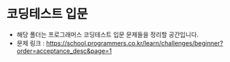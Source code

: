 # 코딩테스트 입문
+ 해당 폴더는 프로그래머스 코딩테스트 입문 문제들을 정리할 공간입니다.
+ 문제 링크 : https://school.programmers.co.kr/learn/challenges/beginner?order=acceptance_desc&page=1